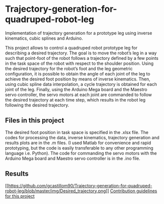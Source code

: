 # Trajectory-generation-for-quadruped-robot-leg
Implementation of trajectory generation for a prototype leg using inverse kinematics, cubic splines and Arduino.

This project allows to control a quadruped robot prototype leg for describing a desired trajectory. The goal is to move the robot’s leg in a way such that point-foot of the robot follows a trajectory defined by a few points in the task space of the robot with respect to the shoulder position. Using the desired trajectory for the robot’s foot and the leg geometric configuration, it is possible to obtain the angle of each joint of the leg to achieve the desired foot position by means of inverse kinematics. Then, using cubic spline data interpolation, a cycle trajectory is obtained for each joint of the leg. Finally, using the Arduino Mega board and the Maestro servo controller, the servo motors at each joint are commanded to follow the desired trajectory at each time step, which results in the robot leg following the desired trajectory.  

## Files in this project
The desired foot position in task space is specified in the .xlsx file.
The codes for processing the data, inverse kinematics, trajectory generation and results plots are in the .m files. (I used Matlab for convenience and rapid prototyping, but the code is easily transferable to any other programming language i.e. Python).
The code for commanding the servo motors with the Arduino Mega board and Maestro servo controller is in the .ino file.

## Results
[[https://github.com/gcastillom90/Trajectory-generation-for-quadruped-robot-leg/blob/master/img/Desired_trajectory.png]]
[Contribution guidelines for this project](img/Desired_trajectory.png)
